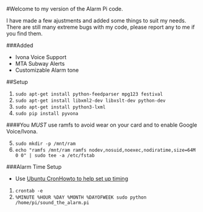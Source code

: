 #Welcome to my version of the Alarm Pi code.

I have made a few ajustments and added some things to suit my needs.
There are still many extreme bugs with my code, please report any to me if you find them.

###Added
- Ivona Voice Support
- MTA Subway Alerts
- Customizable Alarm tone

##Setup
1. ```sudo apt-get install python-feedparser mpg123 festival```
2. ```sudo apt-get install libxml2-dev libxslt-dev python-dev```
3. ```sudo apt-get install python3-lxml```
4. ```sudo pip install pyvona```

####You *_MUST_* use ramfs to avoid wear on your card and to enable Google Voice/Ivona.

5. ```sudo mkdir -p /mnt/ram```
6. ```echo "ramfs /mnt/ram ramfs nodev,nosuid,noexec,nodiratime,size=64M 0 0" | sudo tee -a /etc/fstab``` 


###Alarm Time Setup
- Use [Ubuntu CronHowto to help set up timing](https://help.ubuntu.com/community/CronHowto)
1. ```crontab -e```
2. ```%MINUTE %HOUR %DAY %MONTH %DAYOFWEEK sudo python /home/pi/sound_the_alarm.pi```
